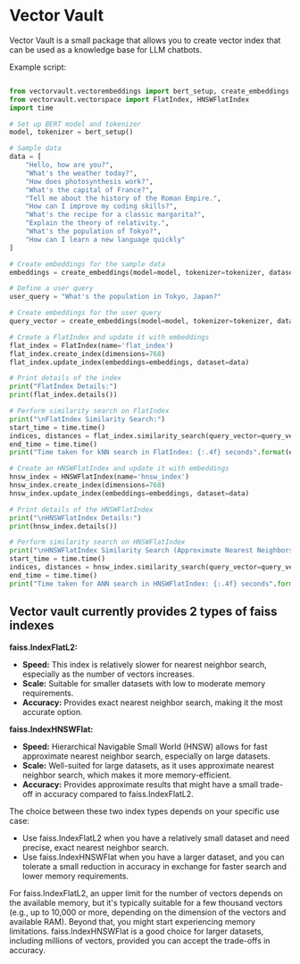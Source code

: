 # Vector Vault

Vector Vault is a small package that allows you to create vector index that can be used as a knowledge base for LLM chatbots.

Example script:

```python

from vectorvault.vectorembeddings import bert_setup, create_embeddings
from vectorvault.vectorspace import FlatIndex, HNSWFlatIndex
import time

# Set up BERT model and tokenizer
model, tokenizer = bert_setup()

# Sample data
data = [
    "Hello, how are you?",
    "What's the weather today?",
    "How does photosynthesis work?",
    "What's the capital of France?",
    "Tell me about the history of the Roman Empire.",
    "How can I improve my coding skills?",
    "What's the recipe for a classic margarita?",
    "Explain the theory of relativity.",
    "What's the population of Tokyo?",
    "How can I learn a new language quickly"
]

# Create embeddings for the sample data
embeddings = create_embeddings(model=model, tokenizer=tokenizer, dataset=data)

# Define a user query
user_query = "What's the population in Tokyo, Japan?"

# Create embeddings for the user query
query_vector = create_embeddings(model=model, tokenizer=tokenizer, dataset=[user_query])

# Create a FlatIndex and update it with embeddings
flat_index = FlatIndex(name='flat_index')
flat_index.create_index(dimensions=768)
flat_index.update_index(embeddings=embeddings, dataset=data)

# Print details of the index
print("FlatIndex Details:")
print(flat_index.details())

# Perform similarity search on FlatIndex
print("\nFlatIndex Similarity Search:")
start_time = time.time()
indices, distances = flat_index.similarity_search(query_vector=query_vector, k=3)
end_time = time.time()
print("Time taken for kNN search in FlatIndex: {:.4f} seconds".format(end_time - start_time))

# Create an HNSWFlatIndex and update it with embeddings
hnsw_index = HNSWFlatIndex(name='hnsw_index')
hnsw_index.create_index(dimensions=768)
hnsw_index.update_index(embeddings=embeddings, dataset=data)

# Print details of the HNSWFlatIndex
print("\nHNSWFlatIndex Details:")
print(hnsw_index.details())

# Perform similarity search on HNSWFlatIndex
print("\nHNSWFlatIndex Similarity Search (Approximate Nearest Neighbors - ANN):")
start_time = time.time()
indices, distances = hnsw_index.similarity_search(query_vector=query_vector, k=3)
end_time = time.time()
print("Time taken for ANN search in HNSWFlatIndex: {:.4f} seconds".format(end_time - start_time))

```

## Vector vault currently provides 2 types of faiss indexes

**faiss.IndexFlatL2:**

- **Speed:** This index is relatively slower for nearest neighbor search, especially as the number of vectors increases.
- **Scale:** Suitable for smaller datasets with low to moderate memory requirements.
- **Accuracy:** Provides exact nearest neighbor search, making it the most accurate option.

**faiss.IndexHNSWFlat:**

- **Speed:** Hierarchical Navigable Small World (HNSW) allows for fast approximate nearest neighbor search, especially on large datasets.
- **Scale:** Well-suited for large datasets, as it uses approximate nearest neighbor search, which makes it more memory-efficient.
- **Accuracy:** Provides approximate results that might have a small trade-off in accuracy compared to faiss.IndexFlatL2.

The choice between these two index types depends on your specific use case:

- Use faiss.IndexFlatL2 when you have a relatively small dataset and need precise, exact nearest neighbor search.
- Use faiss.IndexHNSWFlat when you have a larger dataset, and you can tolerate a small reduction in accuracy in exchange for faster search and lower memory requirements.

For faiss.IndexFlatL2, an upper limit for the number of vectors depends on the available memory, but it's typically suitable for a few thousand vectors (e.g., up to 10,000 or more, depending on the dimension of the vectors and available RAM). Beyond that, you might start experiencing memory limitations. faiss.IndexHNSWFlat is a good choice for larger datasets, including millions of vectors, provided you can accept the trade-offs in accuracy.
